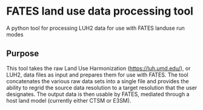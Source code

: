 # FATES land use data processing tool

A python tool for processing LUH2 data for use with FATES landuse run modes

## Purpose

This tool takes the raw Land Use Harmonization (https://luh.umd.edu/), or LUH2, data files as
input and prepares them for use with FATES.  The tool concatenates the various raw data sets into
a single file and provides the ability to regrid the source data resolution to a target
resolution that the user designates.  The output data is then usable by FATES, mediated through
a host land model (currently either CTSM or E3SM).
